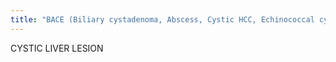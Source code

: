```yaml
---
title: "BACE (Biliary cystadenoma, Abscess, Cystic HCC, Echinococcal cyst)"
---
```

CYSTIC LIVER LESION

